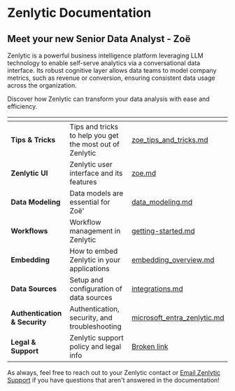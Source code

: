 # Zenlytic Documentation

## Meet your new Senior Data Analyst - Zoë

Zenlytic is a powerful business intelligence platform leveraging LLM technology to enable self-serve analytics via a conversational data interface. Its robust cognitive layer allows data teams to model company metrics, such as revenue or conversion, ensuring consistent data usage across the organization.

Discover how Zenlytic can transform your data analysis with ease and efficiency.

<table data-view="cards"><thead><tr><th></th><th></th><th data-hidden data-card-target data-type="content-ref"></th></tr></thead><tbody><tr><td><strong>Tips &#x26; Tricks</strong></td><td>Tips and tricks to help you get the most out of Zenlytic</td><td><a href="tips-and-tricks/zoe_tips_and_tricks.md">zoe_tips_and_tricks.md</a></td></tr><tr><td><strong>Zenlytic UI</strong></td><td>Zenlytic user interface and its features</td><td><a href="zenlytic-ui/zoe.md">zoe.md</a></td></tr><tr><td><strong>Data Modeling</strong></td><td>Data models are essential for Zoë'</td><td><a href="data-modeling/data_modeling.md">data_modeling.md</a></td></tr><tr><td><strong>Workflows</strong></td><td>Workflow management in Zenlytic</td><td><a href="workflows/getting-started.md">getting-started.md</a></td></tr><tr><td><strong>Embedding</strong></td><td>How to embed Zenlytic in your applications</td><td><a href="embedding/embedding_overview.md">embedding_overview.md</a></td></tr><tr><td><strong>Data Sources</strong></td><td>Setup and configuration of data sources</td><td><a href="data-sources/integrations.md">integrations.md</a></td></tr><tr><td><strong>Authentication &#x26; Security</strong></td><td>Authentication, security, and troubleshooting</td><td><a href="authentication-and-security/microsoft_entra_zenlytic.md">microsoft_entra_zenlytic.md</a></td></tr><tr><td><strong>Legal &#x26; Support</strong></td><td>Zenlytic support policy and legal info</td><td><a href="broken-reference">Broken link</a></td></tr></tbody></table>

As always, feel free to reach out to your Zenlytic contact or [Email Zenlytic Support](mailto:support@zenlytic.com) if you have questions that aren't answered in the documentation!
